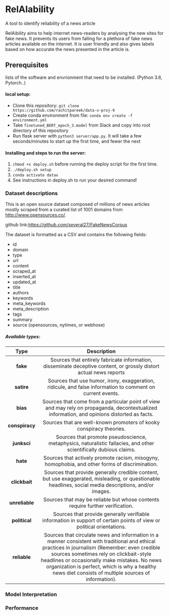 # RelAIability

A tool to identify reliability of a news article

RelAibility aims to help internet news-readers by analysing the new sites for fake news. It prevents its users from falling for a plethora of  fake news articles available on the internet. It is user friendly and also gives labels based on how accurate the news presented in the article is. 

## Prerequisites

lists of the software and envrionment that need to be installed. (Python 3.6, Pytorch..)

#### local setup:

- Clone this repository: `git clone https://github.com/rachitpareek/data-x-proj-9`
- Create conda environment from file: `conda env create -f environment.yml`
- Take `finetuned_BERT_epoch_3.model` from Slack and copy into root directory of this repository
- Run flask server with `python3 server/app.py`. It will take a few seconds/minutes to start up the first time, and fewer the next

#### Installing and steps to run the server:

1. `chmod +x deploy.sh` before running the deploy script for the first time.
2. `./deploy.sh setup`
3. `conda activate datax`
4. See instructions in deploy.sh to run your desired command!



### Dataset descriptions

This is an open source dataset composed of millions of news articles mostly scraped from a curated list of 1001 domains from http://www.opensources.co/.

github link:https://github.com/several27/FakeNewsCorpus

The dataset is formatted as a CSV and contains the following fields:

* id
* domain
* type
* url
* content
* scraped_at
* inserted_at
* updated_at
* title
* authors
* keywords
* meta_keywords
* meta_description
* tags
* summary
* source (opensources, nytimes, or webhose)

##### Available types: 

| Type | Description|
|:-------------:|:-------------:|
| **fake** | Sources that entirely fabricate information, disseminate deceptive content, or grossly distort actual news reports |
| **satire** | Sources that use humor, irony, exaggeration, ridicule, and false information to comment on current events. |
| **bias** | Sources that come from a particular point of view and may rely on propaganda, decontextualized information, and opinions distorted as facts. |
| **conspiracy** | Sources that are well-known promoters of kooky conspiracy theories. |
| **junksci** | Sources that promote pseudoscience, metaphysics, naturalistic fallacies, and other scientifically dubious claims. |
| **hate** | Sources that actively promote racism, misogyny, homophobia, and other forms of discrimination. |
| **clickbait** | Sources that provide generally credible content, but use exaggerated, misleading, or questionable headlines, social media descriptions, and/or images. |
| **unreliable** | Sources that may be reliable but whose contents require further verification. |
| **political** | Sources that provide generally verifiable information in support of certain points of view or political orientations. |
| **reliable** | Sources that circulate news and information in a manner consistent with traditional and ethical practices in journalism (Remember: even credible sources sometimes rely on clickbait-style headlines or occasionally make mistakes. No news organization is perfect, which is why a healthy news diet consists of multiple sources of information). |

### Model Interpretation



### Performance


